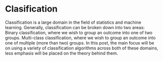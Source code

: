 # Clasification
Classification is a large domain in the field of statistics and machine learning. Generally, classification can be broken down into two areas:  Binary classification, where we wish to group an outcome into one of two groups.  Multi-class classification, where we wish to group an outcome into one of multiple (more than two) groups.  In this post, the main focus will be on using a variety of classification algorithms across both of these domains, less emphasis will be placed on the theory behind them.
